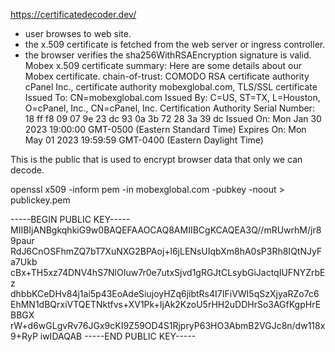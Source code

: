 https://certificatedecoder.dev/

- user browses to web site.
- the x.509 certificate is fetched from the web server or ingress controller.
- the browser verifies the sha256WithRSAEncryption signature is valid.
Mobex x.509 certificate summary:
Here are some details about our Mobex certificate.
chain-of-trust:
COMODO RSA certificate authority
cPanel Inc., certificate authority
mobexglobal.com, TLS/SSL certificate
Issued To: CN=mobexglobal.com
Issued By: C=US, ST=TX, L=Houston, O=cPanel, Inc., CN=cPanel, Inc. Certification Authority
Serial Number: 18 ff f8 09 07 9e 23 dc 93 0a 3b 72 28 3a 39 dc
Issued On: Mon Jan 30 2023 19:00:00 GMT-0500 (Eastern Standard Time)
Expires On: Mon May 01 2023 19:59:59 GMT-0400 (Eastern Daylight Time)

This is the public that is used to encrypt browser data that only we can decode.

openssl x509 -inform pem -in mobexglobal.com -pubkey -noout > publickey.pem

-----BEGIN PUBLIC KEY-----
MIIBIjANBgkqhkiG9w0BAQEFAAOCAQ8AMIIBCgKCAQEA3Q//mRUwrhM/jr89paur
RdJ6CnOSFhmZQ7bT7XuNXG2BPAoj+l6jLENsUIqbXm8hA0sP3Rh8IQtNJyFa7Ukb
cBx+TH5xz74DNV4hS7NlOIuw7r0e7utxSjvd1gRGJtCLsybGiJactqIUFNYZrbEz
dhbbKCeDHv84j1ai5p43EoAdeSiujoyHZq6jibtRs4I7IFiVWI5qSzXjyaRZo7c6
EhMN1dBQrxiVTQETNktfvs+XV1Pk+IjAk2KzoU5rHH2uDDHrSo3AGfKgpHrEBBGX
rW+d6wGLgvRv76JGx9cKI9Z59OD4S1RjpryP63HO3AbmB2VGJc8n/dw118x9+RyP
iwIDAQAB
-----END PUBLIC KEY-----
